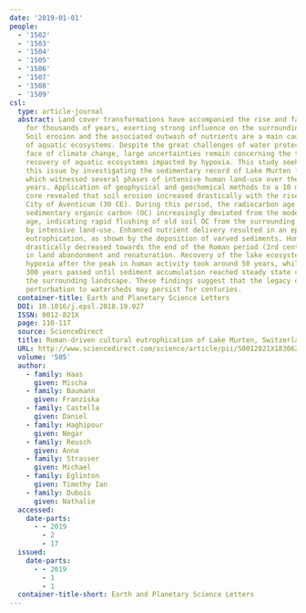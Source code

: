 ```yaml
---
date: '2019-01-01'
people:
  - '1502'
  - '1503'
  - '1504'
  - '1505'
  - '1506'
  - '1507'
  - '1508'
  - '1509'
csl:
  type: article-journal
  abstract: Land cover transformations have accompanied the rise and fall of civilizations
    for thousands of years, exerting strong influence on the surrounding environment.
    Soil erosion and the associated outwash of nutrients are a main cause of eutrophication
    of aquatic ecosystems. Despite the great challenges of water protection in the
    face of climate change, large uncertainties remain concerning the timescales for
    recovery of aquatic ecosystems impacted by hypoxia. This study seeks to address
    this issue by investigating the sedimentary record of Lake Murten (Switzerland),
    which witnessed several phases of intensive human land-use over the past 2000
    years. Application of geophysical and geochemical methods to a 10 m-long sediment
    core revealed that soil erosion increased drastically with the rise of the Roman
    City of Aventicum (30 CE). During this period, the radiocarbon age of the bulk
    sedimentary organic carbon (OC) increasingly deviated from the modeled deposition
    age, indicating rapid flushing of old soil OC from the surrounding catchment driven
    by intensive land-use. Enhanced nutrient delivery resulted in an episode of cultural
    eutrophication, as shown by the deposition of varved sediments. Human activity
    drastically decreased towards the end of the Roman period (3rd century CE), resulting
    in land abandonment and renaturation. Recovery of the lake ecosystem from bottom-water
    hypoxia after the peak in human activity took around 50 years, while approximately
    300 years passed until sediment accumulation reached steady state conditions on
    the surrounding landscape. These findings suggest that the legacy of anthropogenic
    perturbation to watersheds may persist for centuries.
  container-title: Earth and Planetary Science Letters
  DOI: 10.1016/j.epsl.2018.10.027
  ISSN: 0012-821X
  page: 110-117
  source: ScienceDirect
  title: Roman-driven cultural eutrophication of Lake Murten, Switzerland
  URL: http://www.sciencedirect.com/science/article/pii/S0012821X1830623X
  volume: '505'
  author:
    - family: Haas
      given: Mischa
    - family: Baumann
      given: Franziska
    - family: Castella
      given: Daniel
    - family: Haghipour
      given: Negar
    - family: Reusch
      given: Anna
    - family: Strasser
      given: Michael
    - family: Eglinton
      given: Timothy Ian
    - family: Dubois
      given: Nathalie
  accessed:
    date-parts:
      - - 2019
        - 2
        - 17
  issued:
    date-parts:
      - - 2019
        - 1
        - 1
  container-title-short: Earth and Planetary Science Letters
---
```

